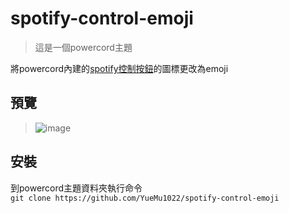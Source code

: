 # spotify-control-emoji

> 這是一個powercord主題

 將powercord內建的[spotify控制按鈕](https://github.com/powercord-org/powercord/wiki/Spotify)的圖標更改為emoji

## 預覽  
> ![image](https://user-images.githubusercontent.com/96234201/179381129-404430d1-7036-48e5-af9d-cd80e6a53aac.png)

## 安裝
到powercord主題資料夾執行命令  
```git clone https://github.com/YueMu1022/spotify-control-emoji```